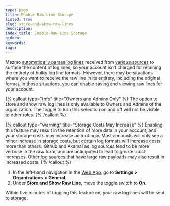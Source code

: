 ```yaml
---
type: page
title: Enable Raw Line Storage
listed: true
slug: store-and-show-raw-lines
description: 
index_title: Enable Raw Line Storage
hidden: 
keywords: 
tags: 
---
```


Mezmo [automatically parses log lines](/docs/log-parsing) received from [various sources](/docs/ingestion-integrations) to surface the content of log lines, so your account isn’t charged for retaining the entirety of bulky log line formats. However, there may be situations where you want to receive the raw line in its entirety, including the original format. In those situations, you can enable saving and viewing raw lines for your account.

{% callout type="info" title="Owners and Admins Only" %}
The option to store and show raw log lines is only available to Owners and Admins of the organization. The toggle to turn this selection on and off will not be visible to other roles.
{% /callout %}

{% callout type="warning" title="Storage Costs May Increase" %}
Enabling this feature may result in the retention of more data in your account, and your storage costs may increase accordingly. Most accounts will only see a minor increase in storage costs, but certain log formats will increase costs more than others. Github and Akamai as log sources tend to be more verbose in the raw form, and are anticipated to lead to greater cost increases. Other log sources that have large raw payloads may also result in increased costs.
{% /callout %}

1. In the left-hand navigation in the [Web App](https://app.mezmo.com), go to **Settings &gt; Organizations &gt; General**.
2. Under **Store and Show Raw Line**, move the toggle switch to **On**.

Within five minutes of toggling this feature on, your raw log lines will be sent to storage.